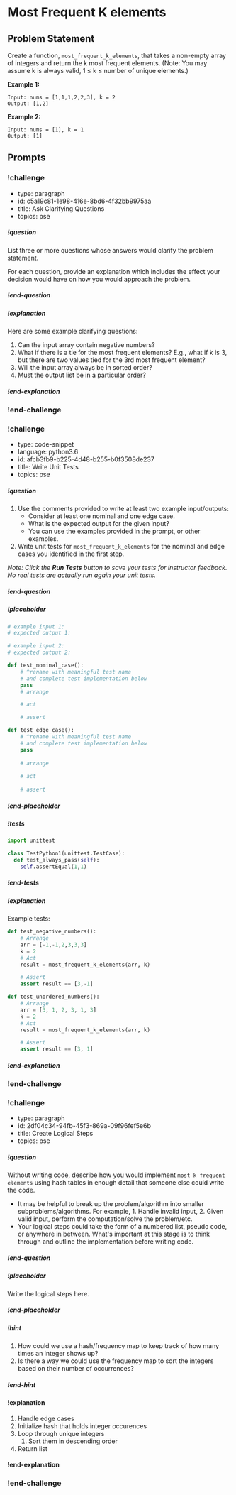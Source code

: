 # Most Frequent K elements

## Problem Statement

Create a function, `most_frequent_k_elements`, that takes a non-empty array of integers and return the k most frequent elements. (Note: You may assume k is always valid, 1 ≤ k ≤ number of unique elements.)

**Example 1:**

```
Input: nums = [1,1,1,2,2,3], k = 2
Output: [1,2]
```

**Example 2:**
```
Input: nums = [1], k = 1
Output: [1]
```

## Prompts

<!-- Question 1 -->
<!-- prettier-ignore-start -->
### !challenge
* type: paragraph
* id: c5a19c81-1e98-416e-8bd6-4f32bb9975aa
* title: Ask Clarifying Questions
* topics: pse
##### !question

List three or more questions whose answers would clarify the problem statement.

For each question, provide an explanation which includes the effect your decision would have on how you would approach the problem.

##### !end-question

##### !explanation

Here are some example clarifying questions:

1. Can the input array contain negative numbers?
2. What if there is a tie for the most frequent elements? E.g., what if k is 3, but there are two values tied for the 3rd most frequent element?
3. Will the input array always be in sorted order?
4. Must the output list be in a particular order?


##### !end-explanation

### !end-challenge
<!-- prettier-ignore-end -->

<!-- Question 2 -->
<!-- prettier-ignore-start -->

### !challenge
* type: code-snippet
* language: python3.6
* id: afcb3fb9-b225-4d48-b255-b0f3508de237
* title: Write Unit Tests
* topics: pse
##### !question

1. Use the comments provided to write at least two example input/outputs:
    * Consider at least one nominal and one edge case.
    * What is the expected output for the given input?
    * You can use the examples provided in the prompt, or other examples.
2. Write unit tests for `most_frequent_k_elements` for the nominal and edge cases you identified in the first step.

*Note: Click the **Run Tests** button to save your tests for instructor feedback. No real tests are actually run again your unit tests.*

##### !end-question
##### !placeholder

```py
# example input 1:
# expected output 1:

# example input 2:
# expected output 2:

def test_nominal_case():
    # ^rename with meaningful test name
    # and complete test implementation below
    pass
    # arrange

    # act

    # assert

def test_edge_case():
    # ^rename with meaningful test name
    # and complete test implementation below
    pass
    
    # arrange
    
    # act
    
    # assert
```
##### !end-placeholder

##### !tests

```py
import unittest

class TestPython1(unittest.TestCase):
  def test_always_pass(self):
    self.assertEqual(1,1)
```

##### !end-tests
##### !explanation 

Example tests:

```python
def test_negative_numbers():
    # Arrange
    arr = [-1,-1,2,3,3,3]
    k = 2 
    # Act
    result = most_frequent_k_elements(arr, k)

    # Assert
    assert result == [3,-1]

def test_unordered_numbers():
    # Arrange
    arr = [3, 1, 2, 3, 1, 3]
    k = 2 
    # Act
    result = most_frequent_k_elements(arr, k)

    # Assert
    assert result == [3, 1]
```

##### !end-explanation
### !end-challenge
<!-- prettier-ignore-end -->

<!-- Question 3 -->
<!-- prettier-ignore-start -->
### !challenge
* type: paragraph
* id: 2df04c34-94fb-45f3-869a-09f96fef5e6b
* title: Create Logical Steps
* topics: pse
##### !question

Without writing code, describe how you would implement `most k frequent elements` using hash tables in enough detail that someone else could write the code. 
* It may be helpful to break up the problem/algorithm into smaller subproblems/algorithms. For example, 1. Handle invalid input, 2. Given valid input, perform the computation/solve the problem/etc.
* Your logical steps could take the form of a numbered list, pseudo code, or anywhere in between. What's important at this stage is to think through and outline the implementation before writing code.

##### !end-question

##### !placeholder

Write the logical steps here.

##### !end-placeholder

##### !hint
1. How could we use a hash/frequency map to keep track of how many times an integer shows up? 
2. Is there a way we could use the frequency map to sort the integers based on their number of occurrences? 
##### !end-hint

#### !explanation
1. Handle edge cases
2. Initialize hash that holds integer occurences
3. Loop through unique integers
    1. Sort them in descending order
4. Return list
#### !end-explanation

### !end-challenge
<!-- prettier-ignore-end -->
